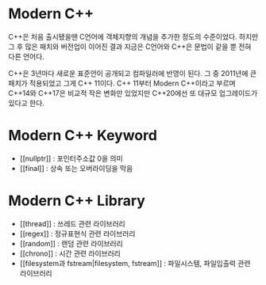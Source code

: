 # Modern C++

C++은 처음 출시됐을땐 C언어에 객체지향의 개념을 추가한 정도의 수준이었다.
하지만 그 후 많은 패치와 버전업이 이어진 결과 지금은 C언어와 C++은 문법이 같을 뿐 전혀 다른 언어다.

C++은 3년마다 새로운 표준안이 공개되고 컴파일러에 반영이 된다.
그 중 2011년에 큰 패치가 적용되었고 그게 C++ 11이다.
C++ 11부터 Modern C++이라고 부르며
C++14와 C++17은 비교적 작은 변화만 있었지만 C++20에선 또 대규모 업그레이드가 있다고 한다.  

# Modern C++ Keyword
- [[nullptr]] : 포인터주소값 0을 의미
- [[final]] : 상속 또는 오버라이딩을 막음

# Modern C++ Library
- [[thread]] : 쓰레드 관련 라이브러리
- [[regex]] : 정규표현식 관련 라이브러리
- [[random]] : 랜덤 관련 라이브러리
- [[chrono]] : 시간 관련 라이브러리
- [[filesystem과 fstream|filesystem, fstream]] : 파일시스템, 파일입출력 관련 라이브러리
